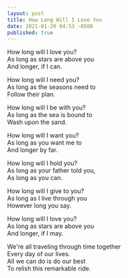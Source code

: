 ```yaml
---
layout: post
title: How Long Will I Love You
date: 2021-01-20 04:53 -0500
published: true
---
```

How long will I love you?\
As long as stars are above you\
And longer, if I can.

How long will I need you?\
As long as the seasons need to\
Follow their plan.

How long will I be with you?\
As long as the sea is bound to\
Wash upon the sand.

How long will I want you?\
As long as you want me to\
And longer by far.

How long will I hold you?\
As long as your father told you,\
As long as you can.

How long will I give to you?\
As long as I live through you\
However long you say.

How long will I love you?\
As long as stars are above you\
And longer, if I may.

We're all traveling through time together\
Every day of our lives.\
All we can do is do our best\
To relish this remarkable ride.